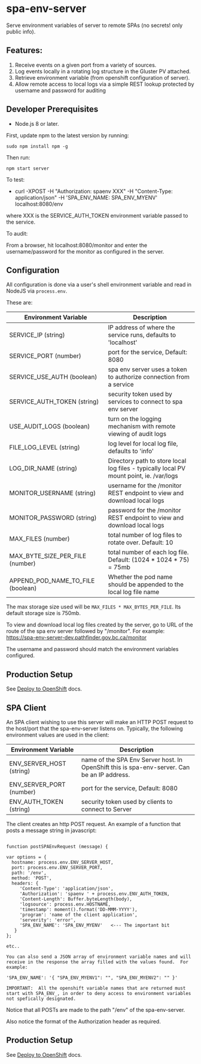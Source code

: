 
# spa-env-server

Serve environment variables of server to remote SPAs (no secrets! only public info).


## Features:

1.  Receive events on a given port from a variety of sources.
2.  Log events locally in a rotating log structure in the Gluster PV attached.
3.  Retrieve environment variable (from openshift configuration of server).
4.  Allow remote access to local logs via a simple REST lookup protected by username and password for auditing


## Developer Prerequisites

* Node.js 8 or later.

First, update npm to the latest version by running:

    sudo npm install npm -g

Then run:

    npm start server

To test:

 * curl -XPOST -H "Authorization: spaenv XXX" -H "Content-Type: application/json" -H 'SPA_ENV_NAME: SPA_ENV_MYENV' localhost:8080/env

 where XXX is the SERVICE_AUTH_TOKEN environment variable passed to the service.

To audit:

From a browser, hit localhost:8080/monitor and enter the username/password for the monitor as configured in the server.


## Configuration

All configuration is done via a user's shell environment variable and read in NodeJS via `process.env`.

These are:

| Environment Variable  | Description |
| --------------------- | ------------- |
| SERVICE_IP (string)           | IP address of where the service runs, defaults to 'localhost' | 
| SERVICE_PORT (number)         | port for the service, Default: 8080 | 
| SERVICE_USE_AUTH  (boolean)   | spa env server uses a token to authorize connection from a service | 
| SERVICE_AUTH_TOKEN   (string) | security token used by services to connect to spa env server |
| USE_AUDIT_LOGS (boolean)      | turn on the logging mechanism with remote viewing of audit logs |
| FILE_LOG_LEVEL  (string)      | log level for local log file, defaults to 'info' |
| LOG_DIR_NAME  (string)        | Directory path to store local log files - typically local PV mount point, ie. /var/logs |
| MONITOR_USERNAME  (string)    | username for the /monitor REST endpoint to view and download local logs |
| MONITOR_PASSWORD  (string)    | password for the /monitor REST endpoint to view and download local logs |
| MAX_FILES  (number)           | total number of log files to rotate over. Default: 10 |
| MAX_BYTE_SIZE_PER_FILE  (number) | total number of each log file. Default: (1024 * 1024 * 75) = 75mb |
| APPEND_POD_NAME_TO_FILE (boolean) | Whether the pod name should be appended to the local log file name |

The max storage size used will be `MAX_FILES * MAX_BYTES_PER_FILE`. Its default storage size is 750mb.

To view and download local log files created by the server, go to URL of the route of the spa env server followed by "/monitor".  For example:  https://spa-env-server-dev.pathfinder.gov.bc.ca/monitor

The username and password should match the environment variables configured.

## Production Setup

See [Deploy to OpenShift](openshift/README.md) docs.


## SPA Client

An SPA client wishing to use this server will make an HTTP POST request to the host/port that the spa-env-server listens on.  Typically, the following environment values are used in the client:

| Environment Variable  | Description |
| --------------------- | ------------- |
| ENV_SERVER_HOST (string)	| name of the SPA Env Server host. In OpenShift this is spa-env-server. Can be an IP address.|
| ENV_SERVER_PORT (number)	| port for the service, Default: 8080|
| ENV_AUTH_TOKEN (string)| 	security token used by clients to connect to Server|
 	 
The client creates an http POST request.  An example of a function that posts a message string in javascript:

```

function postSPAEnvRequest (message) {

var options = {
  hostname: process.env.ENV_SERVER_HOST,
  port: process.env.ENV_SERVER_PORT,
  path: '/env',
  method: 'POST',
  headers: {
     'Content-Type': 'application/json',
     'Authorization': 'spaenv ' + process.env.ENV_AUTH_TOKEN,
     'Content-Length': Buffer.byteLength(body),
     'logsource': process.env.HOSTNAME,
     'timestamp': moment().format('DD-MMM-YYYY'),
     'program': 'name of the client application',
     'serverity': 'error',
     'SPA_ENV_NAME': 'SPA_ENV_MYENV'   <--- The important bit
   }
};

etc..

You can also send a JSON array of environment variable names and will receive in the response the array filled with the values found.  For example:

'SPA_ENV_NAME': '{ "SPA_ENV_MYENV1": "", "SPA_ENV_MYENV2": "" }'

IMPORTANT:  All the openshift variable names that are returned must start with SPA_ENV_, in order to deny access to environment variables not spefically designated.

```
 

Notice that all POSTs are made to the path "/env" of the spa-env-server.

Also notice the format of the Authorization header as required.

## Production Setup

See [Deploy to OpenShift](openshift/README.md) docs.
